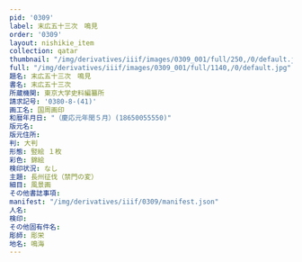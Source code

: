 ```yaml
---
pid: '0309'
label: 末広五十三次　鳴見
order: '0309'
layout: nishikie_item
collection: qatar
thumbnail: "/img/derivatives/iiif/images/0309_001/full/250,/0/default.jpg"
full: "/img/derivatives/iiif/images/0309_001/full/1140,/0/default.jpg"
題名: 末広五十三次　鳴見
書名: 末広五十三次
所蔵機関: 東京大学史料編纂所
請求記号: '0380-8-(41)'
画工名: 国周画印
和暦年月日: "（慶応元年閏５月）(18650055550)"
版元名: 
版元住所: 
判: 大判
形態: 竪絵 １枚
彩色: 錦絵
検印状況: なし
主題: 長州征伐（禁門の変）
細目: 風景画
その他書誌事項: 
manifest: "/img/derivatives/iiif/0309/manifest.json"
人名: 
検印: 
その他固有件名: 
彫師: 彫栄
地名: 鳴海
---
```

